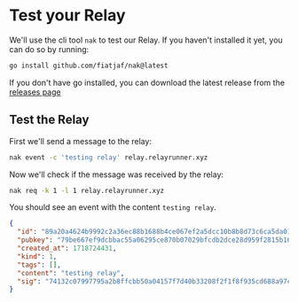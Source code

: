 # Test your Relay

We'll use the cli tool `nak` to test our Relay. If you haven't installed it yet, you can do so by running:

```bash
go install github.com/fiatjaf/nak@latest
```

If you don't have go installed, you can download the latest release from the [releases page](https://go.dev/doc/install)

## Test the Relay

First we'll send a message to the relay:

```bash
nak event -c 'testing relay' relay.relayrunner.xyz
```

Now we'll check if the message was received by the relay:

```bash
nak req -k 1 -l 1 relay.relayrunner.xyz
```

You should see an event with the content `testing relay`.

```json
{
  "id": "89a20a4624b9992c2a36ec88b1688b4ce067ef2a5dcc10b8b8d73c6ca5da0103",
  "pubkey": "79be667ef9dcbbac55a06295ce870b07029bfcdb2dce28d959f2815b16f81798",
  "created_at": 1718724431,
  "kind": 1,
  "tags": [],
  "content": "testing relay",
  "sig": "74132c07997795a2b8ffcbb50a04157f7d40b33208f2f1f8f935cd688a97c5526a6ebae9116b1065c2fb6360818a51cad2f4679806d6b32d1f5718e9e22a3ff0"
}
```
